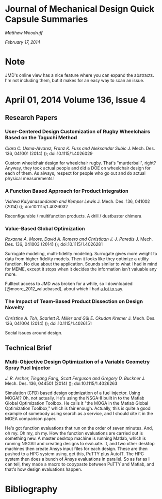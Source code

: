 # Journal of Mechanical Design Quick Capsule Summaries

*Matthew Woodruff*

*February 17, 2014*

# Note

JMD's online view has a nice feature where you can expand the abstracts.
I'm not including them, but it makes for an easy way to scan an issue.

# April 01, 2014 Volume 136, Issue 4

## Research Papers

### User-Centered Design Customization of Rugby Wheelchairs Based on the Taguchi Method
*Clara C. Usma-Alvarez, Franz K. Fuss and Aleksandar Subic*
J. Mech. Des. 136, 041001 (2014) ();   doi:10.1115/1.4026029

Custom wheelchair design for wheelchair rugby.
That's "murderball", right?
Anyway, they took actual people and did a DOE on wheelchair design for each of them.
As always, respect for people who go out and do actual physical measurements!

### A Function Based Approach for Product Integration
*Vishwa Kalyanasundaram and Kemper Lewis*
J. Mech. Des. 136, 041002 (2014) ();   doi:10.1115/1.4026032

Reconfigurable / multifunction products. A drill / dustbuster chimera.

### Value-Based Global Optimization
*Roxanne A. Moore, David A. Romero and Christiaan J. J. Paredis*
J. Mech. Des. 136, 041003 (2014) ();   doi:10.1115/1.4026281

Surrogate modeling, multi-fidelity modeling.  Surrogate gives more weight to data from higher fidelity models.
Then it looks like they optimize a utility function.
No clue about the application.
Sounds similar to what I had in mind for MEME, except it stops when it decides the information isn't valuable any more.

Fulltext access to JMD was broken for a while, so I downloaded [@moore_2012_valuebased], about which I had [a lot to say](moore_2012_valuebased.md).


### The Impact of Team-Based Product Dissection on Design Novelty
 *Christine A. Toh, Scarlett R. Miller and Gül E. Okudan Kremer*
J. Mech. Des. 136, 041004 (2014) ();   doi:10.1115/1.4026151

Social issues around design.

## Technical Brief

### Multi-Objective Design Optimization of a Variable Geometry Spray Fuel Injector
 *J. R. Archer, Tiegang Fang, Scott Ferguson and Gregory D. Buckner*
J. Mech. Des. 136, 044501 (2014) ();   doi:10.1115/1.4026263

Simulation (CFD) based design optimization of a fuel injector.
    Using MOGA!?
    Oh, not actually.
    He's using the NSGA-II built in to the Matlab Global Optimization Toolbox.
    He calls it "the MOGA in the Matlab Global Optimization Toolbox," which is fair enough.
    Actually, this is quite a good example of somebody using search as a service, and I should cite it in the MOEA comparison paper.

He's got function evaluations that run on the order of seven minutes.
    And, oh my. Oh my, oh my.  How the function evaluations are carried out is something new.
    A master desktop machine is running Matlab, which is running NSGAII and creating designs to evaluate.
    It, and two other desktop machines then create Ansys input files for each design.
    These are then pushed to a HPC system using, get this, PuTTY plus AutoIT.
    The HPC system then does a bunch of Ansys evaluations in parallel.
    So as far as I can tell, they made a macro to copypaste between PuTTY and Matlab, and that's how design evaluations happen.

# Bibliography



<!--
vim:ts=4:sw=4:expandtab:wrap lbr
-->
